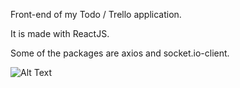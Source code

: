 Front-end of my Todo / Trello application.

It is made with ReactJS.

Some of the packages are axios and socket.io-client.

![Alt Text](https://media.giphy.com/media/2jvWSh40tzSZPmA6ST/giphy.gif)
